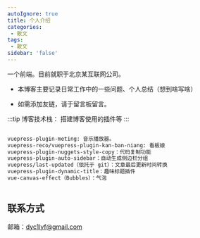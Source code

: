 ```yaml
---
autoIgnore: true
title: 个人介绍
categories:
 - 散文
tags:
 - 散文
sidebar: 'false'
---
```

一个前端。目前就职于北京某互联网公司。

- 本博客主要记录日常工作中的一些问题、个人总结（想到啥写啥）

- 如需添加友链，请于留言板留言。

:::tip 博客技术栈：
搭建博客使用的插件等
:::
```md
  
vuepress-plugin-meting: 音乐播放器。
vuepress-reco/vuepress-plugin-kan-ban-niang: 看板娘
vuepress-plugin-nuggets-style-copy：代码复制功能
vuepress-plugin-auto-sidebar：自动生成侧边栏分组
vuepress/last-updated（依托于 git）：文章最后更新时间转换
vuepress-plugin-dynamic-title：趣味标题插件
vue-canvas-effect（Bubbles）：气泡           
            
```


## 联系方式
邮箱：dyc1lyf@gmail.com
